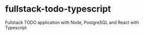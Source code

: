 # fullstack-todo-typescript
 Fullstack TODO application with Node, PostgreSQL and React with Typescript
